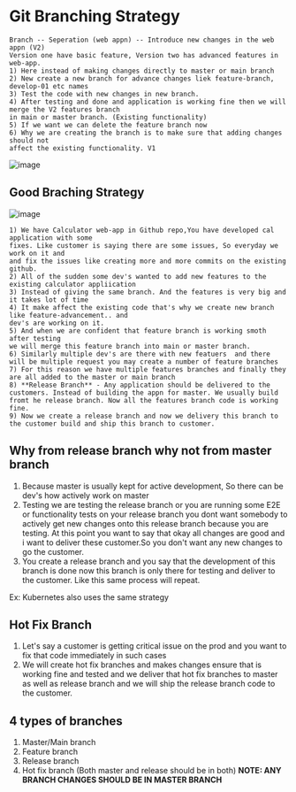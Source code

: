 # Git Branching Strategy

```
Branch -- Seperation (web appn) -- Introduce new changes in the web appn (V2)
Version one have basic feature, Version two has advanced features in web-app.
1) Here instead of making changes directly to master or main branch
2) New create a new branch for advance changes liek feature-branch, develop-01 etc names
3) Test the code with new changes in new branch.
4) After testing and done and application is working fine then we will merge the V2 features branch
in main or master branch. (Existing functionality)
5) If we want we can delete the feature branch now
6) Why we are creating the branch is to make sure that adding changes should not
affect the existing functionality. V1
```

![image](https://github.com/pavankumar0077/Complete-DevOps/assets/40380941/99045937-13d4-4c7f-ad67-636387b0aefc)

Good Braching Strategy
--
![image](https://github.com/pavankumar0077/Complete-DevOps/assets/40380941/87e03b97-95bd-48c9-ad94-bb08c10e7f10)

```
1) We have Calculator web-app in Github repo,You have developed cal application with some
fixes. Like customer is saying there are some issues, So everyday we work on it and
and fix the issues like creating more and more commits on the existing github.
2) All of the sudden some dev's wanted to add new features to the existing calculator appliication
3) Instead of giving the same branch. And the features is very big and it takes lot of time
4) It make affect the existing code that's why we create new branch like feature-advancement.. and
dev's are working on it.
5) And when we are confident that feature branch is working smoth after testing
we will merge this feature branch into main or master branch.
6) Similarly multiple dev's are there with new featuers  and there will be multiple request you may create a number of feature branches
7) For this reason we have multiple features branches and finally they are all added to the master or main branch
8) **Release Branch** - Any application should be delivered to the customers. Instead of building the appn for master. We usually build fromt he release branch. Now all the features branch code is working fine.
9) Now we create a release branch and now we delivery this branch to the customer build and ship this branch to customer.
```

Why from release branch why not from master branch
--
1) Because master is usually kept for active development, So there can be dev's how actively work on master
2) Testing we are testing the release branch or you are running some E2E or functionality tests on your release branch you dont want somebody to actively get new changes onto this release branch because  you are testing. At this point you
want to say that okay all changes are good and i want to deliver these customer.So you don't want any new changes to go the customer.
3) You create a release branch and you say that the development of this branch is done now this branch is only there for testing and deliver to the customer. Like this same process will repeat.

Ex: Kubernetes also uses the same strategy

Hot Fix Branch
--
1) Let's say a customer is getting critical issue on the prod and you want to fix that code immediately in such cases
2) We will create hot fix branches and makes changes ensure that is working fine and tested and we deliver that hot fix branches to master as well as release branch and we will ship the release branch code to the customer.

4 types of branches
--
1) Master/Main branch
2) Feature branch
3) Release branch
4) Hot fix branch (Both master and release should be in both)
**NOTE: ANY BRANCH CHANGES SHOULD BE IN MASTER BRANCH**




